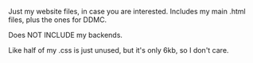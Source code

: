 Just my website files, in case you are interested.
Includes my main .html files, plus the ones for DDMC.

Does NOT INCLUDE my backends.


Like half of my .css is just unused, but it's only 6kb, so I don't care.
